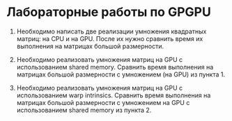 # Лабораторные работы по GPGPU

1. Необходимо написать две реализации умножения квадратных матриц: на CPU и на GPU. После их нужно сравнить время 
их выполнения на матрицах большой размерности.

2. Необходимо реализовать умножения матриц на GPU с использованием shared memory. Сравнить время 
выполнения на матрицах большой размерности с умножением (на GPU) из пункта 1.

3. Необходимо реализовать умножения матриц на GPU с использованием warp intrinsics. Сравнить время 
выполнения на матрицах большой размерности с умножением на GPU с использованием shared memory из пункта 2.
